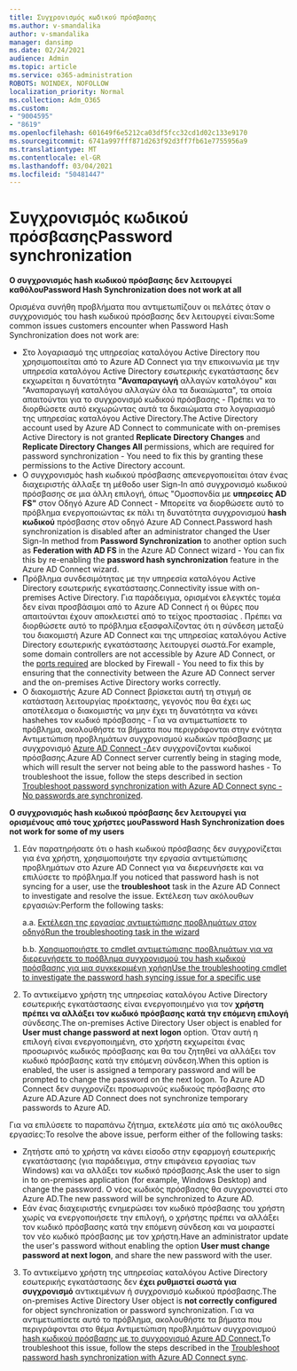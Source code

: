 ```yaml
---
title: Συγχρονισμός κωδικού πρόσβασης
ms.author: v-smandalika
author: v-smandalika
manager: dansimp
ms.date: 02/24/2021
audience: Admin
ms.topic: article
ms.service: o365-administration
ROBOTS: NOINDEX, NOFOLLOW
localization_priority: Normal
ms.collection: Adm_O365
ms.custom:
- "9004595"
- "8619"
ms.openlocfilehash: 601649f6e5212ca03df5fcc32cd1d02c133e9170
ms.sourcegitcommit: 6741a997fff871d263f92d3ff7fb61e7755956a9
ms.translationtype: MT
ms.contentlocale: el-GR
ms.lasthandoff: 03/04/2021
ms.locfileid: "50481447"
---
```

# <a name="password-synchronization"></a><span data-ttu-id="b5a5c-102">Συγχρονισμός κωδικού πρόσβασης</span><span class="sxs-lookup"><span data-stu-id="b5a5c-102">Password synchronization</span></span>

<span data-ttu-id="b5a5c-103">**Ο συγχρονισμός hash κωδικού πρόσβασης δεν λειτουργεί καθόλου**</span><span class="sxs-lookup"><span data-stu-id="b5a5c-103">**Password Hash Synchronization does not work at all**</span></span>

<span data-ttu-id="b5a5c-104">Ορισμένα συνήθη προβλήματα που αντιμετωπίζουν οι πελάτες όταν ο συγχρονισμός του hash κωδικού πρόσβασης δεν λειτουργεί είναι:</span><span class="sxs-lookup"><span data-stu-id="b5a5c-104">Some common issues customers encounter when Password Hash Synchronization does not work are:</span></span>

- <span data-ttu-id="b5a5c-105">Στο λογαριασμό της υπηρεσίας καταλόγου Active Directory που χρησιμοποιείται από το Azure AD  Connect για την επικοινωνία με την υπηρεσία καταλόγου Active Directory εσωτερικής εγκατάστασης δεν εκχωρείται η δυνατότητα **"Αναπαραγωγή** αλλαγών καταλόγου" και "Αναπαραγωγή καταλόγου αλλαγών όλα τα δικαιώματα", τα οποία απαιτούνται για το συγχρονισμό κωδικού πρόσβασης - Πρέπει να το διορθώσετε αυτό εκχωρώντας αυτά τα δικαιώματα στο λογαριασμό της υπηρεσίας καταλόγου Active Directory.</span><span class="sxs-lookup"><span data-stu-id="b5a5c-105">The Active Directory account used by Azure AD Connect to communicate with on-premises Active Directory is not granted **Replicate Directory Changes** and **Replicate Directory Changes All** permissions, which are required for password synchronization - You need to fix this by granting these permissions to the Active Directory account.</span></span>
- <span data-ttu-id="b5a5c-106">Ο συγχρονισμός hash κωδικού πρόσβασης απενεργοποιείται όταν  ένας διαχειριστής άλλαξε τη μέθοδο user Sign-In από συγχρονισμό κωδικού πρόσβασης σε μια άλλη επιλογή, όπως "Ομοσπονδία με **υπηρεσίες AD FS"** στον Οδηγό Azure AD Connect - Μπορείτε να διορθώσετε αυτό το πρόβλημα ενεργοποιώντας εκ πάλι τη δυνατότητα συγχρονισμού **hash κωδικού** πρόσβασης στον οδηγό Azure AD Connect.</span><span class="sxs-lookup"><span data-stu-id="b5a5c-106">Password hash synchronization is disabled after an administrator changed the User Sign-In method from **Password Synchronization** to another option such as **Federation with AD FS** in the Azure AD Connect wizard - You can fix this by re-enabling the **password hash synchronization** feature in the Azure AD Connect wizard.</span></span>
- <span data-ttu-id="b5a5c-107">Πρόβλημα συνδεσιμότητας με την υπηρεσία καταλόγου Active Directory εσωτερικής εγκατάστασης.</span><span class="sxs-lookup"><span data-stu-id="b5a5c-107">Connectivity issue with on-premises Active Directory.</span></span> <span data-ttu-id="b5a5c-108">Για παράδειγμα, ορισμένοι ελεγκτές τομέα δεν είναι προσβάσιμοι [](https://docs.microsoft.com/azure/active-directory/hybrid/reference-connect-ports) από το Azure AD Connect ή οι θύρες που απαιτούνται έχουν αποκλειστεί από το τείχος προστασίας . Πρέπει να διορθώσετε αυτό το πρόβλημα εξασφαλίζοντας ότι η σύνδεση μεταξύ του διακομιστή Azure AD Connect και της υπηρεσίας καταλόγου Active Directory εσωτερικής εγκατάστασης λειτουργεί σωστά.</span><span class="sxs-lookup"><span data-stu-id="b5a5c-108">For example, some domain controllers are not accessible by Azure AD Connect, or the [ports required](https://docs.microsoft.com/azure/active-directory/hybrid/reference-connect-ports) are blocked by Firewall - You need to fix this by ensuring that the connectivity between the Azure AD Connect server and the on-premises Active Directory works correctly.</span></span>
- <span data-ttu-id="b5a5c-109">Ο διακομιστής Azure AD Connect βρίσκεται αυτή τη στιγμή σε κατάσταση λειτουργίας προέκτασης, γεγονός που θα έχει ως αποτέλεσμα ο διακομιστής να μην έχει τη δυνατότητα να κάνει hashehes τον κωδικό πρόσβασης - Για να αντιμετωπίσετε το πρόβλημα, ακολουθήστε τα βήματα που περιγράφονται στην ενότητα Αντιμετώπιση προβλημάτων συγχρονισμού κωδικών πρόσβασης με συγχρονισμό [Azure AD Connect -](https://docs.microsoft.com/azure/active-directory/hybrid/tshoot-connect-password-hash-synchronization)Δεν συγχρονίζονται κωδικοί πρόσβασης.</span><span class="sxs-lookup"><span data-stu-id="b5a5c-109">Azure AD Connect server currently being in staging mode, which will result the server not being able to the password hashes - To troubleshoot the issue, follow the steps described in section [Troubleshoot password synchronization with Azure AD Connect sync - No passwords are synchronized](https://docs.microsoft.com/azure/active-directory/hybrid/tshoot-connect-password-hash-synchronization).</span></span>

<span data-ttu-id="b5a5c-110">**Ο συγχρονισμός hash κωδικού πρόσβασης δεν λειτουργεί για ορισμένους από τους χρήστες μου**</span><span class="sxs-lookup"><span data-stu-id="b5a5c-110">**Password Hash Synchronization does not work for some of my users**</span></span>

1. <span data-ttu-id="b5a5c-111">Εάν παρατηρήσατε ότι ο hash κωδικού πρόσβασης δεν  συγχρονίζεται για ένα χρήστη, χρησιμοποιήστε την εργασία αντιμετώπισης προβλημάτων στο Azure AD Connect για να διερευνήσετε και να επιλύσετε το πρόβλημα.</span><span class="sxs-lookup"><span data-stu-id="b5a5c-111">If you noticed that password hash is not syncing for a user, use the **troubleshoot** task in the Azure AD Connect to investigate and resolve the issue.</span></span> <span data-ttu-id="b5a5c-112">Εκτέλεση των ακόλουθων εργασιών:</span><span class="sxs-lookup"><span data-stu-id="b5a5c-112">Perform the following tasks:</span></span>

    <span data-ttu-id="b5a5c-113">a.</span><span class="sxs-lookup"><span data-stu-id="b5a5c-113">a.</span></span> [<span data-ttu-id="b5a5c-114">Εκτέλεση της εργασίας αντιμετώπισης προβλημάτων στον οδηγό</span><span class="sxs-lookup"><span data-stu-id="b5a5c-114">Run the troubleshooting task in the wizard</span></span>](https://docs.microsoft.com/azure/active-directory/hybrid/tshoot-connect-objectsync)

    <span data-ttu-id="b5a5c-115">b.</span><span class="sxs-lookup"><span data-stu-id="b5a5c-115">b.</span></span> [<span data-ttu-id="b5a5c-116">Χρησιμοποιήστε το cmdlet αντιμετώπισης προβλημάτων για να διερευνήσετε το πρόβλημα συγχρονισμού του hash κωδικού πρόσβασης για μια συγκεκριμένη χρήση</span><span class="sxs-lookup"><span data-stu-id="b5a5c-116">Use the troubleshooting cmdlet to investigate the password hash syncing issue for a specific use</span></span>](https://docs.microsoft.com/azure/active-directory/hybrid/tshoot-connect-password-hash-synchronization)

2. <span data-ttu-id="b5a5c-117">Το αντικείμενο χρήστη της υπηρεσίας καταλόγου Active Directory εσωτερικής εγκατάστασης είναι ενεργοποιημένο για τον **χρήστη πρέπει να αλλάξει τον κωδικό πρόσβασης κατά την επόμενη επιλογή** σύνδεσης.</span><span class="sxs-lookup"><span data-stu-id="b5a5c-117">The on-premises Active Directory User object is enabled for **User must change password at next logon** option.</span></span> <span data-ttu-id="b5a5c-118">Όταν αυτή η επιλογή είναι ενεργοποιημένη, στο χρήστη εκχωρείται ένας προσωρινός κωδικός πρόσβασης και θα του ζητηθεί να αλλάξει τον κωδικό πρόσβασης κατά την επόμενη σύνδεση.</span><span class="sxs-lookup"><span data-stu-id="b5a5c-118">When this option is enabled, the user is assigned a temporary password and will be prompted to change the password on the next logon.</span></span> <span data-ttu-id="b5a5c-119">Το Azure AD Connect δεν συγχρονίζει προσωρινούς κωδικούς πρόσβασης στο Azure AD.</span><span class="sxs-lookup"><span data-stu-id="b5a5c-119">Azure AD Connect does not synchronize temporary passwords to Azure AD.</span></span>

<span data-ttu-id="b5a5c-120">Για να επιλύσετε το παραπάνω ζήτημα, εκτελέστε μία από τις ακόλουθες εργασίες:</span><span class="sxs-lookup"><span data-stu-id="b5a5c-120">To resolve the above issue, perform either of the following tasks:</span></span>

- <span data-ttu-id="b5a5c-121">Ζητήστε από το χρήστη να κάνει είσοδο στην εφαρμογή εσωτερικής εγκατάστασης (για παράδειγμα, στην επιφάνεια εργασίας των Windows) και να αλλάξει τον κωδικό πρόσβασης.</span><span class="sxs-lookup"><span data-stu-id="b5a5c-121">Ask the user to sign in to on-premises application (for example, Windows Desktop) and change the password.</span></span> <span data-ttu-id="b5a5c-122">Ο νέος κωδικός πρόσβασης θα συγχρονιστεί στο Azure AD.</span><span class="sxs-lookup"><span data-stu-id="b5a5c-122">The new password will be synchronized to Azure AD.</span></span>
- <span data-ttu-id="b5a5c-123">Εάν ένας διαχειριστής ενημερώσει τον κωδικό πρόσβασης του χρήστη χωρίς να ενεργοποιήσετε την επιλογή, ο χρήστης πρέπει να αλλάξει τον κωδικό πρόσβασης κατά την επόμενη σύνδεση και να μοιραστεί τον νέο κωδικό πρόσβασης με τον χρήστη.</span><span class="sxs-lookup"><span data-stu-id="b5a5c-123">Have an administrator update the user's password without enabling the option **User must change password at next logon**, and share the new password with the user.</span></span>

3. <span data-ttu-id="b5a5c-124">Το αντικείμενο χρήστη της υπηρεσίας καταλόγου Active Directory εσωτερικής εγκατάστασης δεν **έχει ρυθμιστεί σωστά για συγχρονισμό** αντικειμένων ή συγχρονισμό κωδικού πρόσβασης.</span><span class="sxs-lookup"><span data-stu-id="b5a5c-124">The on-premises Active Directory User object is **not correctly configured** for object synchronization or password synchronization.</span></span> <span data-ttu-id="b5a5c-125">Για να αντιμετωπίσετε αυτό το πρόβλημα, ακολουθήστε τα βήματα που περιγράφονται στο θέμα Αντιμετώπιση προβλημάτων συγχρονισμού [hash κωδικού πρόσβασης με το συγχρονισμό Azure AD Connect.](https://docs.microsoft.com/azure/active-directory/hybrid/tshoot-connect-password-hash-synchronization)</span><span class="sxs-lookup"><span data-stu-id="b5a5c-125">To troubleshoot this issue, follow the steps described in the [Troubleshoot password hash synchronization with Azure AD Connect sync](https://docs.microsoft.com/azure/active-directory/hybrid/tshoot-connect-password-hash-synchronization).</span></span>








